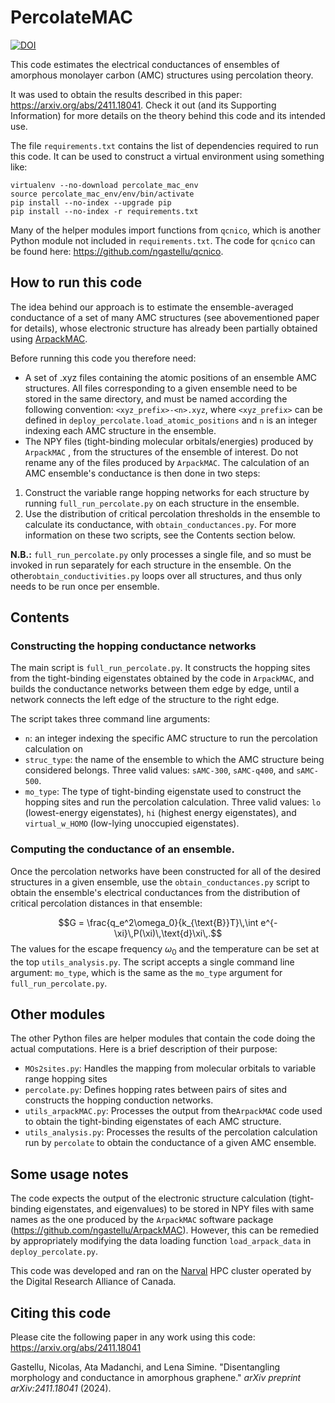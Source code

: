 # PercolateMAC

[![DOI](https://zenodo.org/badge/DOI/10.5281/zenodo.15078861.svg)](https://doi.org/10.5281/zenodo.15078861)


This code estimates the electrical conductances of ensembles of amorphous monolayer carbon (AMC) structures using percolation theory.

It was used to obtain the results described in this paper: https://arxiv.org/abs/2411.18041. Check it out (and its Supporting Information) for more details on the theory behind this code and its intended use.

The file `requirements.txt` contains the list of dependencies required to run this code. It can be used to construct a virtual environment using something like:
```
virtualenv --no-download percolate_mac_env
source percolate_mac_env/env/bin/activate
pip install --no-index --upgrade pip
pip install --no-index -r requirements.txt
```
Many of the helper modules import functions from `qcnico`, which is another Python module not included in `requirements.txt`. The code for `qcnico` can be found here: https://github.com/ngastellu/qcnico.

## How to run this code
The idea behind our approach is to estimate the ensemble-averaged conductance of a set of many AMC structures (see abovementioned paper for details), whose electronic structure has already been partially obtained using [ArpackMAC](https://github.com/ngastellu/ArpackMAC). 

Before running this code you therefore need:
* A set of .xyz files containing the atomic positions of an ensemble AMC structures. All files corresponding to a given ensemble need to be stored in the same directory, and must be named according the following convention: `<xyz_prefix>-<n>.xyz`, where `<xyz_prefix>` can be defined in `deploy_percolate.load_atomic_positions` and `n` is an integer indexing each AMC structure in the ensemble.
* The NPY files (tight-binding molecular orbitals/energies) produced by `ArpackMAC` , from the structures of the ensemble of interest. Do not rename any of the files produced by `ArpackMAC`.
The calculation of an AMC ensemble's conductance is then done in two steps:
1. Construct the variable range hopping networks for each structure by running `full_run_percolate.py` on each structure in the ensemble.
2. Use the distribution of critical percolation thresholds in the ensemble to calculate its conductance, with `obtain_conductances.py`.
For more information on these two scripts, see the Contents section below.

**N.B.:** `full_run_percolate.py` only processes a single file, and so must be invoked in run separately for each structure in the ensemble. On the other`obtain_conductivities.py` loops over all structures, and thus only needs to be run once per ensemble.

## Contents
### Constructing the hopping conductance networks
The main script is `full_run_percolate.py`. It constructs the hopping sites from the tight-binding eigenstates obtained by the code in `ArpackMAC`, and builds the conductance networks between them edge by edge, until a network connects the left edge of the structure to the right edge.

The script takes three command line arguments:
* `n`: an integer indexing the specific AMC structure to run the percolation calculation on
* `struc_type`: the name of the ensemble to which the AMC structure being considered belongs. Three valid values: `sAMC-300`, `sAMC-q400`, and `sAMC-500`.
* `mo_type`: The type of tight-binding eigenstate used to construct the hopping sites and run the percolation calculation.  Three valid values: `lo` (lowest-energy eigenstates), `hi` (highest energy eigenstates), and `virtual_w_HOMO` (low-lying unoccupied eigenstates).

### Computing the conductance of an ensemble.
Once the percolation networks have been constructed for all of the desired structures in a given ensemble, use the `obtain_conductances.py` script to obtain the ensemble's electrical conductances from the distribution of critical percolation distances in that ensemble:

$$G = \frac{q_e^2\omega_0}{k_{\text{B}}T}\,\int e^{-\xi}\,P(\xi)\,\text{d}\xi\,.$$
The values for the escape frequency $\omega_0$ and the temperature can be set at the top `utils_analysis.py`.
The script accepts a single command line argument: `mo_type`, which is the same as the `mo_type` argument for `full_run_percolate.py`.

## Other modules
The other Python files are helper modules that contain the code doing the actual computations. Here is a brief description of their purpose:
* `MOs2sites.py`: Handles the mapping from molecular orbitals to variable range hopping sites
* `percolate.py`: Defines hopping rates between pairs of sites and constructs the hopping conduction networks.
* `utils_arpackMAC.py`: Processes the output from  the`ArpackMAC` code used to obtain the tight-binding eigenstates of each AMC structure.
* `utils_analysis.py`: Processes the results of the percolation calculation run by `percolate` to obtain the conductance of a given AMC ensemble.

## Some usage notes
The code expects the output of the electronic structure calculation (tight-binding eigenstates, and eigenvalues) to be stored in NPY files with same names as the one produced by the `ArpackMAC` software package (https://github.com/ngastellu/ArpackMAC). However, this can be remedied by appropriately modifying the data loading function `load_arpack_data` in `deploy_percolate.py`.

This code was developed and ran on the [Narval](https://docs.alliancecan.ca/wiki/Narval/en) HPC cluster operated by the Digital Research Alliance of Canada. 

## Citing this code
Please cite the following paper in any work using this code: https://arxiv.org/abs/2411.18041

Gastellu, Nicolas, Ata Madanchi, and Lena Simine. "Disentangling morphology and conductance in amorphous graphene." *arXiv preprint arXiv:2411.18041* (2024).
